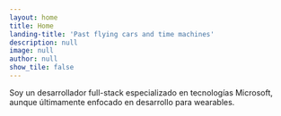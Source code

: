 ```yaml
---
layout: home
title: Home
landing-title: 'Past flying cars and time machines'
description: null
image: null
author: null
show_tile: false
---
```


Soy un desarrollador full-stack especializado en tecnologías Microsoft, aunque últimamente enfocado en desarrollo para wearables.
